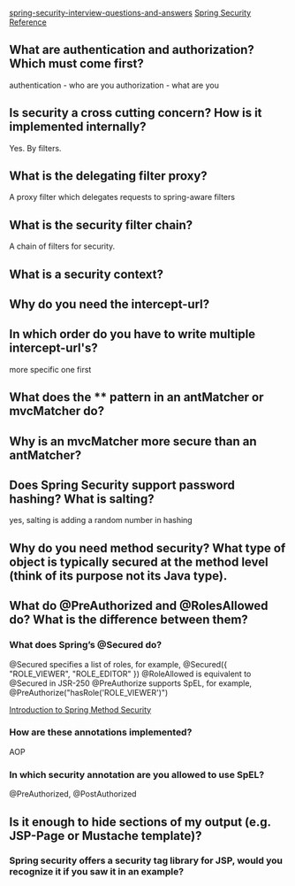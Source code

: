 [spring-security-interview-questions-and-answers](https://www.dineshonjava.com/spring-security-interview-questions-and-answers/#11)
[Spring Security Reference](https://docs.spring.io/spring-security/site/docs/4.2.x/reference/html/)
## What are authentication and authorization? Which must come first?
authentication - who are you
authorization - what are you

## Is security a cross cutting concern? How is it implemented internally?
Yes. By filters.

## What is the delegating filter proxy?
A proxy filter which delegates requests to spring-aware filters 

## What is the security filter chain?
A chain of filters for security.

## What is a security context?


## Why do you need the intercept-url?


## In which order do you have to write multiple intercept-url's?
more specific one first

## What does the ** pattern in an antMatcher or mvcMatcher do?
## Why is an mvcMatcher more secure than an antMatcher?

## Does Spring Security support password hashing? What is salting?
yes, salting is adding a random number in hashing

## Why do you need method security? What type of object is typically secured at the method level (think of its purpose not its Java type).


## What do @PreAuthorized and @RolesAllowed do? What is the difference between them?
### What does Spring’s @Secured do?
@Secured specifies a list of roles, for example, @Secured({ "ROLE_VIEWER", "ROLE_EDITOR" })
@RoleAllowed is equivalent to @Secured in JSR-250
@PreAuthorize supports SpEL, for example, @PreAuthorize("hasRole('ROLE_VIEWER')")

[Introduction to Spring Method Security](https://www.baeldung.com/spring-security-method-security)

### How are these annotations implemented?
AOP

### In which security annotation are you allowed to use SpEL?
@PreAuthorized, @PostAuthorized

## Is it enough to hide sections of my output (e.g. JSP-Page or Mustache template)?
### Spring security offers a security tag library for JSP, would you recognize it if you saw it in an example?